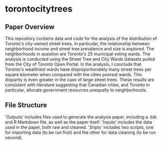 # torontocitytrees

## Paper Overview
This repository contains data and code for the analysis of the distribution of
Toronto's city-owned street trees. In particular, the relationship between neighborhood
income and street tree prevalence and size is explored. The neighborhoods in question
are Toronto's 25 municipal voting wards. The analysis is conducted using the Street Tree 
and City Wards datasets pulled from the City of Toronto Open Portal. In the analysis,
I conclude that Toronto's wealthiest wards have disproportionately many street trees
per square kilometer when compared with the cities poorest wards. This disparity is
even greater in the case of large street trees. These results are consistent with
literature suggesting that Canadian cities, and Toronto in particular, allocate
government resources unequally to neighborhoods.

## File Structure
'Outputs' includes files used to generate the analysis paper, including a .bib and
R Markdown file, as well as the paper itself. 'Inputs' includes the data used in the
paper, both raw and cleaned. 'Sripts' includes two scripts, one for importing data
(to be run first) and the other for data cleaning (to be run second).